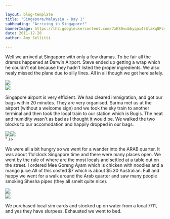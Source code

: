 ```yaml
---

layout: blog-template
title: "Singapore/Malaysia - Day 1"
subHeading: "Arriving in Singapore!"
bannerImage: https://lh3.googleusercontent.com/7xKS0vubbyqai4sSlaXq8Pz4j1MS68ISDAxyk2-SHc8Ng6gACGMBUDdastHfHCOxNS-VdJWQjj5yLrxa5Zk4xbS7Ri8_RCeLGyKRNJZCUyX1Cpv2Ou93sg0-z1EX82httuGbdvSGtQ
date: 2011-12-28
author: Amy Sellitti

---
```

Well we arrived at Singapore with only a few dramas. To be fair all the dramas happened at Darwin Airport. Steve ended up getting a wrap which he couldn't eat because they hadn't listed the proper ingredients. We also nealy missed the plane due to silly lines. All in all though we got here safely. 

<div class="center-image"><img src="https://lh3.googleusercontent.com/fJinLoiStG6rPKeFIRGGbtn3FY2F1pk5N6HMemweA9dhG2HLLiS8yNxn0C9G9063pgAR9qVUkXzqGe0C_7-KmKMSSYfkVPMyltn2SFpzuO7V2Y_XeirfdCRiTPAlmrgq-2hw2TJ18g" /></div>
<div class="center-image"><img src="https://lh3.googleusercontent.com/aehFXpaqzmtNujc6MnojHa8m9H5ePTebt8N3AOnE0HxLUcbIZlu7zPZlkElEprWddSHgwUW7ou4t-4PslGQyKy6DjdvyaDi7reOE4h6X8lVtuyGVFK3qZXgZZ3N5eUdmO1uSMmNkEw" /></div>

Singapore airport is very efficient. We had cleared immigration, and got our bags within 20 minutes. They are very organised. Sarma met us at the airport (without a welcome sign) and we took the sky train to another terminal and then took the local train to our station which is Bugis. The heat and humidity wasn't as bad as I thought it would be. We walked the two blocks to our accomodation and happily dropped in our bags.

<div class="center-image"><img src="<div class="center-image"><img src="https://lh3.googleusercontent.com/ZafNhIrksY_lGYbUEnzBa-jqfXkP8ynoaInPqXJgWnZmvERPvsliUfKyBWYL_IV8buS6IxyX34stjjcaSfGvntEpoYl4d8cG7bvxwilJechhTp44KV-38vTcoOMupq1n6kDl2EG-sA" /></div>
" /></div>

We were all a bit hungry so we went for a wander into the ARAB quarter. It was about 11o'clock Singapore time and there were many places open. We went by the rule of where are the most locals and settled at a table out on the street. I ordered Mee Goreng Ayam which is chicken with noodles and a mango juice.All of this costed $7 which is about $5.30 Australian.  Full and happy we went for a walk around the Arab quarter and saw many people smoking Shesha pipes (they all smelt quite nice).

<div class="center-image"><img src="https://lh3.googleusercontent.com/5IoqtGvLvLz9qI_491APFDJARsDbbPH-g_El9kZGFmlALANotmu7kdedkuh15ByGjU679XndjAgrjsdiNfgQ0DO9FjN8MubQOkYnWJYeb1J4kwg8fDUmiElwzZNKhHmgaF7-6hOAKg" /></div>
<div class="center-image"><img src="https://lh3.googleusercontent.com/8aV6bLZ5HlrANrioTimDczEybUiWukB5kU6yKPsBPyGqp5VQsG3Cb8PxK1aUxXOHAsjVQEz1KFgFDNZvwEHeUmS8S8aXu8ZdqYSUyXP174Zwl0yE5ei4YCmdno3v_lYGzTLcsQFjWw" /></div>

We purchased local sim cards and stocked up on water from a local 7/11, and yes they have slurpees. Exhausted we went to bed.



